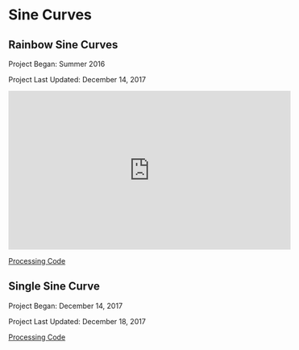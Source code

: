 # Sine Curves

## Rainbow Sine Curves

Project Began: Summer 2016

Project Last Updated: December 14, 2017

<iframe width="560" height="315" src="https://www.youtube.com/embed/0x3UcjEQwcE" frameborder="0" gesture="media" allow="encrypted-media" allowfullscreen></iframe>

[Processing Code](https://github.com/blwatkins/SineCurves/tree/master/RainbowSineCurves)

## Single Sine Curve

Project Began: December 14, 2017

Project Last Updated: December 18, 2017

[Processing Code](https://github.com/blwatkins/SineCurves/tree/master/SingleSineCurve)